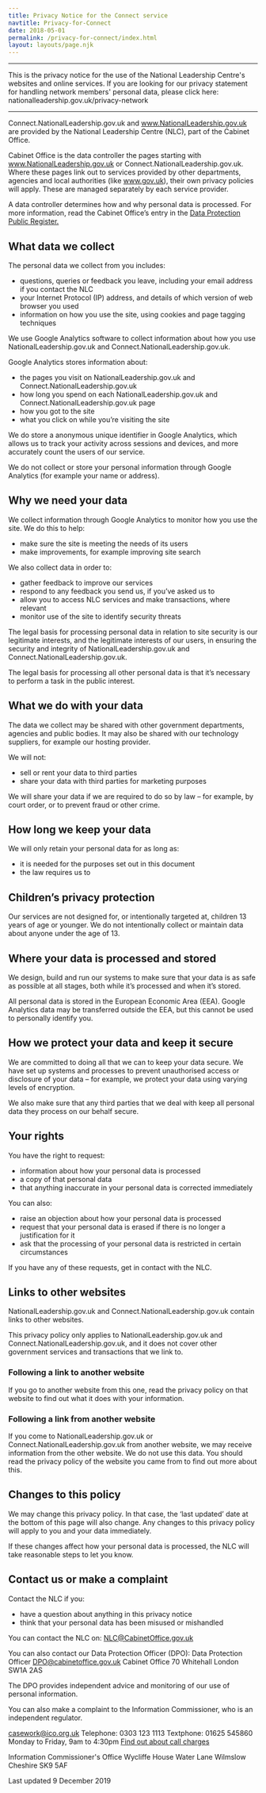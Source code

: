 ```yaml
---
title: Privacy Notice for the Connect service
navtitle: Privacy-for-Connect
date: 2018-05-01
permalink: /privacy-for-connect/index.html
layout: layouts/page.njk
---
```


---

This is the privacy notice for the use of the National Leadership Centre's websites and online services. If you are looking for our privacy statement for handling network members' personal data, please click here: nationalleadership.gov.uk/privacy-network

---

Connect.NationalLeadership.gov.uk and www.NationalLeadership.gov.uk are provided by the National Leadership Centre (NLC), part of the Cabinet Office.

Cabinet Office is the data controller the pages starting with www.NationalLeadership.gov.uk or Connect.NationalLeadership.gov.uk. Where these pages link out to services provided by other departments, agencies and local authorities (like www.gov.uk), their own privacy policies will apply. These are managed separately by each service provider.

A data controller determines how and why personal data is processed. For more information, read the Cabinet Office’s entry in the [Data Protection Public Register.](https://ico.org.uk/ESDWebPages/Entry/Z7414053)

## What data we collect

The personal data we collect from you includes:

- questions, queries or feedback you leave, including your email address if you contact the NLC
- your Internet Protocol (IP) address, and details of which version of web browser you used
- information on how you use the site, using cookies and page tagging techniques

We use Google Analytics software to collect information about how you use NationalLeadership.gov.uk and Connect.NationalLeadership.gov.uk.

Google Analytics stores information about:

- the pages you visit on NationalLeadership.gov.uk and Connect.NationalLeadership.gov.uk
- how long you spend on each NationalLeadership.gov.uk and Connect.NationalLeadership.gov.uk page
- how you got to the site
- what you click on while you’re visiting the site

We do store a anonymous unique identifier in Google Analytics, which allows us to track your activity across sessions and devices, and more accurately count the users of our service.

We do not collect or store your personal information through Google Analytics (for example your name or address).

## Why we need your data

We collect information through Google Analytics to monitor how you use the site. We do this to help:

- make sure the site is meeting the needs of its users
- make improvements, for example improving site search

We also collect data in order to:

- gather feedback to improve our services
- respond to any feedback you send us, if you’ve asked us to
- allow you to access NLC services and make transactions, where relevant
- monitor use of the site to identify security threats

The legal basis for processing personal data in relation to site security is our legitimate interests, and the legitimate interests of our users, in ensuring the security and integrity of NationalLeadership.gov.uk and Connect.NationalLeadership.gov.uk.

The legal basis for processing all other personal data is that it’s necessary to perform a task in the public interest.

## What we do with your data

The data we collect may be shared with other government departments, agencies and public bodies. It may also be shared with our technology suppliers, for example our hosting provider.

We will not:

- sell or rent your data to third parties
- share your data with third parties for marketing purposes

We will share your data if we are required to do so by law – for example, by court order, or to prevent fraud or other crime.

## How long we keep your data

We will only retain your personal data for as long as:

- it is needed for the purposes set out in this document
- the law requires us to

## Children’s privacy protection

Our services are not designed for, or intentionally targeted at, children 13 years of age or younger. We do not intentionally collect or maintain data about anyone under the age of 13.

## Where your data is processed and stored

We design, build and run our systems to make sure that your data is as safe as possible at all stages, both while it’s processed and when it’s stored.

All personal data is stored in the European Economic Area (EEA). Google Analytics data may be transferred outside the EEA, but this cannot be used to personally identify you.

## How we protect your data and keep it secure

We are committed to doing all that we can to keep your data secure. We have set up systems and processes to prevent unauthorised access or disclosure of your data – for example, we protect your data using varying levels of encryption.

We also make sure that any third parties that we deal with keep all personal data they process on our behalf secure.

## Your rights

You have the right to request:

- information about how your personal data is processed
- a copy of that personal data
- that anything inaccurate in your personal data is corrected immediately

You can also:

- raise an objection about how your personal data is processed
- request that your personal data is erased if there is no longer a justification for it
- ask that the processing of your personal data is restricted in certain circumstances

If you have any of these requests, get in contact with the NLC.

## Links to other websites

NationalLeadership.gov.uk and Connect.NationalLeadership.gov.uk contain links to other websites.

This privacy policy only applies to NationalLeadership.gov.uk and Connect.NationalLeadership.gov.uk, and it does not cover other government services and transactions that we link to.

### Following a link to another website

If you go to another website from this one, read the privacy policy on that website to find out what it does with your information.

### Following a link from another website

If you come to NationalLeadership.gov.uk or Connect.NationalLeadership.gov.uk from another website, we may receive information from the other website. We do not use this data. You should read the privacy policy of the website you came from to find out more about this.

## Changes to this policy

We may change this privacy policy. In that case, the ‘last updated’ date at the bottom of this page will also change. Any changes to this privacy policy will apply to you and your data immediately.

If these changes affect how your personal data is processed, the NLC will take reasonable steps to let you know.

## Contact us or make a complaint

Contact the NLC if you:

- have a question about anything in this privacy notice
- think that your personal data has been misused or mishandled

You can contact the NLC on:
[NLC@CabinetOffice.gov.uk](mailto:NLC@CabinetOffice.gov.uk)

You can also contact our Data Protection Officer (DPO):
Data Protection Officer
[DPO@cabinetoffice.gov.uk](mailto:DPO@cabinetoffice.gov.uk)
Cabinet Office
70 Whitehall
London
SW1A 2AS

The DPO provides independent advice and monitoring of our use of personal information.

You can also make a complaint to the Information Commissioner, who is an independent regulator.

[casework@ico.org.uk](mailto:casework@ico.org.uk)
Telephone: 0303 123 1113
Textphone: 01625 545860
Monday to Friday, 9am to 4:30pm
[Find out about call charges](https://www.gov.uk/call-charges)

Information Commissioner's Office
Wycliffe House
Water Lane
Wilmslow
Cheshire SK9 5AF

Last updated 9 December 2019
